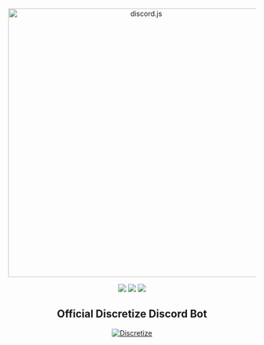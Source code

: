 <div align="center">
  <br />
  <p>
    <a href="https://discretize.eu/"><img src="https://gist.githack.com/Ianniz/1984261e74bf4eaf6e894c39b76001d1/raw/7297ca96b0c963327ebc68a612ddb99a53b5eb6c/banner.svg" width="546" alt="discord.js" /></a>
  </p>
  <p>
    <a href="https://discord.gg/BnkNqZx"><img src="https://discordapp.com/api/guilds/301270513093967872/embed.png"/></a>
    <a href="https://discordbots.org/bot/580364648654569474"><img src="https://img.shields.io/badge/Invite-Bot-red.svg"/></a>
    <a href="https://raw.githubusercontent.com/Cjcrew/dt_bot/master/LICENSE"><img src="https://img.shields.io/badge/License-GPL%20V3-yellow.svg"/></a>
  </p>
  
 ## Official Discretize Discord Bot
 
 <a href="https://discordbots.org/bot/580364648654569474" >
  <img src="https://discordbots.org/api/widget/580364648654569474.svg" alt="Discretize" />
</a>
   
</div>
